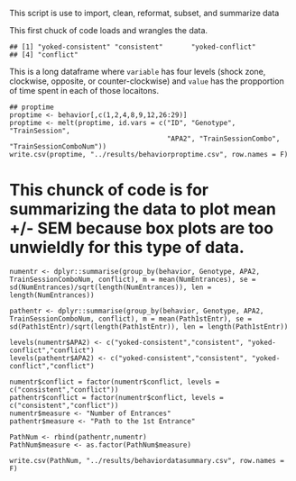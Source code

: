 This script is use to import, clean, reformat, subset, and summarize
data

This first chuck of code loads and wrangles the data.

    ## [1] "yoked-consistent" "consistent"       "yoked-conflict"  
    ## [4] "conflict"

This is a long dataframe where `variable` has four levels (shock zone,
clockwise, opposite, or counter-clockwise) and `value` has the
propportion of time spent in each of those locaitons.

    ## proptime
    proptime <- behavior[,c(1,2,4,8,9,12,26:29)]
    proptime <- melt(proptime, id.vars = c("ID", "Genotype", "TrainSession",
                                           "APA2", "TrainSessionCombo", "TrainSessionComboNum")) 
    write.csv(proptime, "../results/behaviorproptime.csv", row.names = F)

This chunck of code is for summarizing the data to plot mean +/- SEM because box plots are too unwieldly for this type of data.
===============================================================================================================================

    numentr <- dplyr::summarise(group_by(behavior, Genotype, APA2, TrainSessionComboNum, conflict), m = mean(NumEntrances), se = sd(NumEntrances)/sqrt(length(NumEntrances)), len = length(NumEntrances))

    pathentr <- dplyr::summarise(group_by(behavior, Genotype, APA2, TrainSessionComboNum, conflict), m = mean(Path1stEntr), se = sd(Path1stEntr)/sqrt(length(Path1stEntr)), len = length(Path1stEntr))

    levels(numentr$APA2) <- c("yoked-consistent","consistent", "yoked-conflict","conflict")
    levels(pathentr$APA2) <- c("yoked-consistent","consistent", "yoked-conflict","conflict")

    numentr$conflict = factor(numentr$conflict, levels = c("consistent","conflict"))
    pathentr$conflict = factor(numentr$conflict, levels = c("consistent","conflict"))
    numentr$measure <- "Number of Entrances"
    pathentr$measure <- "Path to the 1st Entrance"

    PathNum <- rbind(pathentr,numentr)
    PathNum$measure <- as.factor(PathNum$measure)

    write.csv(PathNum, "../results/behaviordatasummary.csv", row.names = F)
